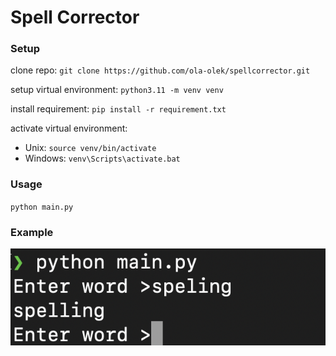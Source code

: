 # Spell Corrector

### Setup

clone repo: `git clone https://github.com/ola-olek/spellcorrector.git`

setup virtual environment: `python3.11 -m venv venv`

install requirement: `pip install -r requirement.txt`

activate virtual environment:

- Unix: `source venv/bin/activate`
- Windows: `venv\Scripts\activate.bat`

### Usage

`python main.py`

### Example

![example](example/screenshot/example.png)
